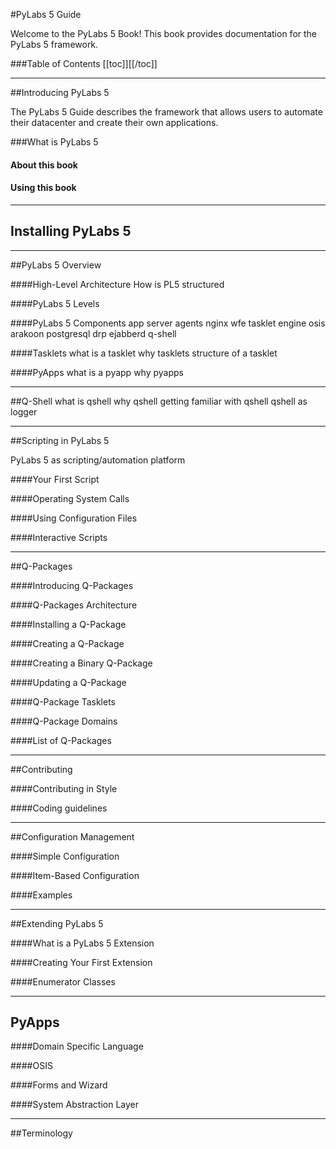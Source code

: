 #PyLabs 5 Guide

Welcome to the PyLabs 5 Book! This book provides documentation for the PyLabs 5 framework.

###Table of Contents
[[toc]][[/toc]]

----

##Introducing PyLabs 5

The PyLabs 5 Guide describes the framework that allows users to automate their datacenter and create their own applications. 

###What is PyLabs 5

#### About this book
<how this book is structured>
<What can one expect in this book>
<target audience>


#### Using this book
<conventions>

----

## Installing PyLabs 5
<installation procedure here>

----

##PyLabs 5 Overview

####High-Level Architecture
How is PL5 structured

####PyLabs 5 Levels

####PyLabs 5 Components
app server
agents
nginx
wfe
tasklet engine
osis
arakoon
postgresql
drp
ejabberd
q-shell

####Tasklets
what is a tasklet
why tasklets
structure of a tasklet

####PyApps
what is a pyapp
why pyapps

----

##Q-Shell
what is qshell
why qshell
getting familiar with qshell
qshell as logger

----

##Scripting in PyLabs 5

PyLabs 5 as scripting/automation platform

####Your First Script

####Operating System Calls

####Using Configuration Files

####Interactive Scripts

----

##Q-Packages

####Introducing Q-Packages

####Q-Packages Architecture

####Installing a Q-Package

####Creating a Q-Package

####Creating a Binary Q-Package

####Updating a Q-Package

####Q-Package Tasklets

####Q-Package Domains

####List of Q-Packages

----

##Contributing

####Contributing in Style

####Coding guidelines

----

##Configuration Management

####Simple Configuration

####Item-Based Configuration

####Examples

----

##Extending PyLabs 5

####What is a PyLabs 5 Extension

####Creating Your First Extension

####Enumerator Classes

----

## PyApps

####Domain Specific Language

####OSIS

####Forms and Wizard

####System Abstraction Layer

----

##Terminology

